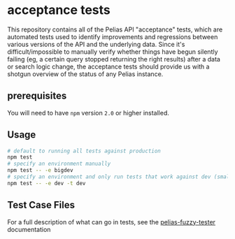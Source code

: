 # acceptance tests

This repository contains all of the Pelias API "acceptance" tests, which are automated tests used to identify
improvements and regressions between various versions of the API and the underlying data. Since it's
difficult/impossible to manually verify whether things have begun silently failing (eg, a certain query stopped
returning the right results) after a data or search logic change, the acceptance tests should provide us with a
shotgun overview of the status of any Pelias instance.

## prerequisites

You will need to have `npm` version `2.0` or higher installed.

## Usage

```bash
# default to running all tests against production
npm test
# specify an environment manually
npm test -- -e bigdev
# specify an environment and only run tests that work against dev (small dataset of just NYC and London)
npm test -- -e dev -t dev
```

## Test Case Files

For a full description of what can go in tests, see the
[pelias-fuzzy-tester](https://github.com/pelias/fuzzy-tester) documentation
